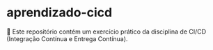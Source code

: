 # aprendizado-cicd
📘 Este repositório contém um exercício prático da disciplina de CI/CD (Integração Contínua e Entrega Contínua).
